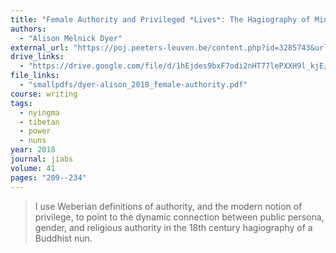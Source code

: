 ```yaml
---
title: "Female Authority and Privileged *Lives*: The Hagiography of Mingyur Peldrön"
authors:
  - "Alison Melnick Dyer"
external_url: "https://poj.peeters-leuven.be/content.php?id=3285743&url=article"
drive_links:
  - "https://drive.google.com/file/d/1hEjdes9bxF7odi2nHT77lePXXH9l_kjE/view?usp=drivesdk"
file_links:
  - "smallpdfs/dyer-alison_2018_female-authority.pdf"
course: writing
tags:
  - nyingma
  - tibetan
  - power
  - nuns
year: 2018
journal: jiabs
volume: 41
pages: "209--234"
---
```


> I use Weberian definitions of authority, and the modern notion of privilege, to point to the dynamic connection between public persona, gender, and religious authority in the 18th century hagiography of a Buddhist nun.
